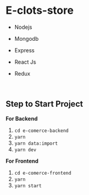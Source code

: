 # E-clots-store  
 - Nodejs
 - Mongodb
 - Express


 

 - React Js
 - Redux

<br />

 ## Step to Start Project
 

 
**For Backend**
 1. `cd e-comerce-backend`
 2. `yarn`
 3. `yarn data:import`
 4. `yarn dev`

**For Frontend**

 1. `cd e-comerce-frontend`
 2. `yarn`
 3. `yarn start`
